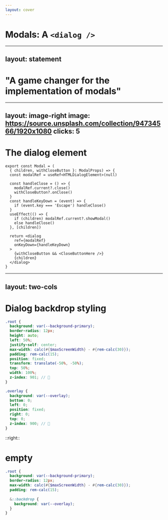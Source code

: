 ```yaml
---
layout: cover
---
```


# Modals: A `<dialog />`

---
layout: statement
---

<h1>
  "A game changer for the implementation of modals"
</h1>

---
layout: image-right
image: https://source.unsplash.com/collection/94734566/1920x1080
clicks: 5
---

# The dialog element

```tsx {all|3,17-18,20,22-23|12-15|5-8|9-11,19|all}
export const Modal = (
  { children, withCloseButton }: ModalProps) => {
  const modalRef = useRef<HTMLDialogElement>(null)

  const handleClose = () => {
    modalRef.current?.close()
    withCloseButton?.onClose()
  }
  const handleKeyDown = (event) => {
    if (event.key === 'Escape') handleClose()
  }
  useEffect(() => {
    if (children) modalRef.current?.showModal()
    else handleClose()
  }, [children])

  return <dialog
    ref={modalRef}
    onKeyDown={handleKeyDown}
  >
    {withCloseButton && <CloseButtonHere />}
    {children}
  </dialog>
}
```

<arrow v-click="[1, 2]" x1="380" y1="340" x2="200" y2="417" color="#f76a4f" width="3" arrowSize="1" />
<arrow v-click="[2, 3]" x1="420" y1="410" x2="360" y2="340" color="#f76a4f" width="3" arrowSize="1" />
<arrow v-click="[3, 4]" x1="420" y1="202" x2="282" y2="202" color="#f76a4f" width="3" arrowSize="1" />

---
layout: two-cols
---

# Dialog backdrop styling

```scss
.root {
  background: var(--background-primary);
  border-radius: 12px;
  height: auto;
  left: 50%;
  justify-self: center;
  max-width: calc(#{$maxScreenWidth} - #{rem-calc(30)});
  padding: rem-calc(15);
  position: fixed;
  transform: translate(-50%, -50%);
  top: 50%;
  width: 100%;
  z-index: 901; // 🤮
}

.overlay {
  background: var(--overlay);
  bottom: 0;
  left: 0;
  position: fixed;
  right: 0;
  top: 0;
  z-index: 900; // 🤮
}
```

::right::

# empty

```scss
.root {
  background: var(--background-primary);
  border-radius: 12px;
  max-width: calc(#{$maxScreenWidth} - #{rem-calc(30)});
  padding: rem-calc(15);
  
  &::backdrop {
    background: var(--overlay);
  }
}
```
